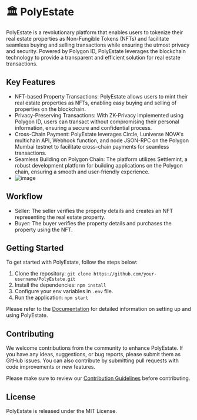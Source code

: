 # 🏛️ PolyEstate

PolyEstate is a revolutionary platform that enables users to tokenize their real estate properties as Non-Fungible Tokens (NFTs) and facilitate seamless buying and selling transactions while ensuring the utmost privacy and security. Powered by Polygon ID, PolyEstate leverages the blockchain technology to provide a transparent and efficient solution for real estate transactions.

## Key Features

- NFT-based Property Transactions: PolyEstate allows users to mint their real estate properties as NFTs, enabling easy buying and selling of properties on the blockchain.
- Privacy-Preserving Transactions: With ZK-Privacy implemented using Polygon ID, users can transact without compromising their personal information, ensuring a secure and confidential process.
- Cross-Chain Payment: PolyEstate leverages Circle, Luniverse NOVA's multichain API, Webhook function, and node JSON-RPC on the Polygon Mumbai testnet to facilitate cross-chain payments for seamless transactions.
- Seamless Building on Polygon Chain: The platform utilizes Settlemint, a robust development platform for building applications on the Polygon chain, ensuring a smooth and user-friendly experience.
- ![image](https://github.com/legendarykamal/Polyestate/assets/95926324/f136e841-ff1d-4652-b53f-62eb49f95d03)


## Workflow

- Seller: The seller verifies the property details and creates an NFT representing the real estate property.
- Buyer: The buyer verifies the property details and purchases the property using the NFT.

## Getting Started

To get started with PolyEstate, follow the steps below:

1. Clone the repository: `git clone https://github.com/your-username/PolyEstate.git`
2. Install the dependencies: `npm install`
3. Configure your env variables in `.env` file.
4. Run the application: `npm start`

Please refer to the [Documentation](https://github.com/your-username/PolyEstate/wiki) for detailed information on setting up and using PolyEstate.

## Contributing

We welcome contributions from the community to enhance PolyEstate. If you have any ideas, suggestions, or bug reports, please submit them as GitHub issues. You can also contribute by submitting pull requests with code improvements or new features.

Please make sure to review our [Contribution Guidelines](https://github.com/your-username/PolyEstate/blob/main/CONTRIBUTING.md) before contributing.

## License

PolyEstate is released under the MIT License.
